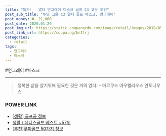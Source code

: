 ```yaml
--- 
title: "특가!   멀티 연그레이 마스크 골프 C3 고운 투딘" 
post_sub_title: "투딘 고운 C3 멀티 골프 마스크, 연그레이" 
post_money: ₩. 21,000 
post_date: 2020.01.29 
post_img_url: https://static.coupangcdn.com/image/retail/images/2018/05/17/15/3/1098f4d4-f1fd-4d17-b1f7-2c0d4fea74c6.jpg 
post_link_url: https://coupa.ng/bnIfrj 
categories: 
  - retail 
tags: 
  - 연그레이 
  - 마스크 
--- 
```

  #연그레이 #마스크 
<hr> 

> 행복한 삶을 살기위해 필요한 것은 거의 없다. – 마르쿠스 아우렐리우스 안토니우스 


### POWER LINK

* <a href="https://blog.naver.com/sakai111/221767964794" target="_blank"> [생활] 골프공 정보 </a>
* <a href="https://blog.naver.com/santokki14/221782458934" target="_blank">생활 / 데니스골프 베스트 ~57위</a>
* <a href="https://blog.naver.com/fasyy4321/221785403021" target="_blank">[추천]푸마골프 50가지 정보</a>
